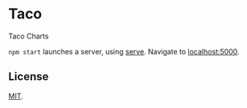 # Taco

Taco Charts

`npm start` launches a server, using [serve](https://github.com/zeit/serve).
Navigate to [localhost:5000](http://localhost:5000).

## License

[MIT](LICENSE).
